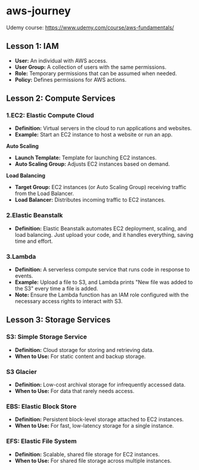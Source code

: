 # aws-journey

Udemy course: https://www.udemy.com/course/aws-fundamentals/

## Lesson 1: IAM

- **User:** An individual with AWS access.
- **User Group:** A collection of users with the same permissions.
- **Role:** Temporary permissions that can be assumed when needed.
- **Policy:** Defines permissions for AWS actions.

## Lesson 2: Compute Services

### 1.EC2: Elastic Compute Cloud
* **Definition:** Virtual servers in the cloud to run applications and websites.
* **Example:** Start an EC2 instance to host a website or run an app.

**Auto Scaling**
* **Launch Template:** Template for launching EC2 instances.
* **Auto Scaling Group:** Adjusts EC2 instances based on demand.

**Load Balancing**
* **Target Group:** EC2 instances (or Auto Scaling Group) receiving traffic from the Load Balancer.
* **Load Balancer:** Distributes incoming traffic to EC2 instances.

### 2.Elastic Beanstalk
* **Definition:** Elastic Beanstalk automates EC2 deployment, scaling, and load balancing. Just upload your code, and it handles everything, saving time and effort.

### 3.Lambda
* **Definition:** A serverless compute service that runs code in response to events.
* **Example:** Upload a file to S3, and Lambda prints "New file was added to the S3" every time a file is added.
* **Note:** Ensure the Lambda function has an IAM role configured with the necessary access rights to interact with S3.

## Lesson 3: Storage Services

### S3: Simple Storage Service
* **Definition:** Cloud storage for storing and retrieving data.
* **When to Use:** For static content and backup storage.

### S3 Glacier
* **Definition:** Low-cost archival storage for infrequently accessed data.
* **When to Use:** For data that rarely needs access.

### EBS: Elastic Block Store
* **Definition:** Persistent block-level storage attached to EC2 instances.
* **When to Use:** For fast, low-latency storage for a single instance.

### EFS: Elastic File System
* **Definition:** Scalable, shared file storage for EC2 instances.
* **When to Use:** For shared file storage across multiple instances.
